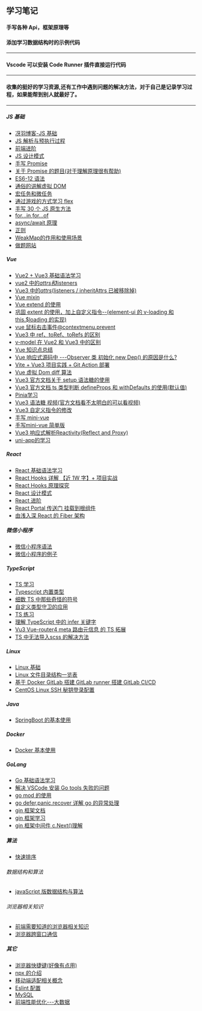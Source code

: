 <!--
 * @Author: your name
 * @Date: 2021-03-30 23:20:13
 * @LastEditTime: 2021-12-10 22:01:49
 * @LastEditors: GZH
 * @Description: In User Settings Edit
 * @FilePath: \rewrite\README.md
-->

## 学习笔记

#### 手写各种 Api，框架原理等

#### 添加学习数据结构时的示例代码

---

#### Vscode 可以安装 Code Runner 插件直接运行代码

---

#### 收集的挺好的学习资源,还有工作中遇到问题的解决方法，对于自己是记录学习过程，如果能帮到别人就最好了。

---

##### JS 基础

- [冴羽博客-JS 基础](https://github.com/mqyqingfeng/Blog)
- [JS 解析与预执行过程](https://segmentfault.com/a/1190000022309160)
- [前端进阶](https://github.com/sl1673495/blogs/issues/37)
- [JS 设计模式](https://juejin.cn/book/6844733790204461070)
- [手写 Promise](https://www.bilibili.com/video/BV1GA411x7z1?p=25)
- [关于 Promise 的题目(对于理解原理很有帮助)](https://juejin.cn/post/6844904077537574919#heading-3)
- [ES6-12 语法](https://juejin.cn/post/6995334897065787422?share_token=1138e1e2-98cd-462d-9e69-fed483c410f3#heading-2)
- [通俗的讲解虚拟 DOM](https://juejin.cn/post/6994959998283907102#heading-0)
- [宏任务和微任务](https://juejin.cn/post/6844904004007247880#heading-10)
- [通过游戏的方式学习 flex](http://flexboxfroggy.com/#zh-cn)
- [手写 30 个 JS 原生方法](https://juejin.cn/post/7002248038529892383#heading-4)
- [for...in,for...of](https://www.zhangxinxu.com/wordpress/2018/08/for-in-es6-for-of/)
- [async/await 原理](https://juejin.cn/post/7007031572238958629)
- [正则](https://juejin.cn/post/6844903845227659271#heading-0)
- [WeakMap的作用和使用场景](https://www.jianshu.com/p/f698d90836f4)
- [做题网站](https://fe.ecool.fun/topic-list?tagId=10)

##### Vue

- [Vue2 + Vue3 基础语法学习](https://www.bilibili.com/video/BV1Zy4y1K7SH)
- [vue2 中的$attrs和$listeners](https://segmentfault.com/a/1190000022708579)
- [Vue3 中的$attrs($listeners / inheritAttrs 已被移除掉) ](https://codeantenna.com/a/VJIajdNC5s)
- [Vue mixin](https://segmentfault.com/a/1190000014991578)
- [Vue extend 的使用](https://www.jianshu.com/p/7f5c4d0804ce)
- [巩固 extent 的使用，加上自定义指令--(element-ui 的 v-loading 和 this.$loading 的实现)](https://segmentfault.com/a/1190000018535744)
- [vue 鼠标右击事件@contextmenu.prevent](https://blog.csdn.net/jyn15159/article/details/116445826)
- [Vue3 中 ref、toRef、toRefs 的区别](https://juejin.cn/post/6954789258607460359)
- [v-model 在 Vue2 和 Vue3 中的区别](https://juejin.cn/post/6970210247726071845)
- [Vue 知识点总结](https://juejin.cn/post/6984210440276410399#heading-0)
- [Vue 响应式源码中 ---Observer 类 初始化 new Dep() 的原因是什么?](https://zhuanlan.zhihu.com/p/351145163)
- [Vite + Vue3 项目实践 + Git Action 部署](https://www.bilibili.com/video/BV1vX4y1K7bQ?p=15)
- [Vue 虚拟 Dom diff 算法](https://www.bilibili.com/video/BV1Ph41117hq)
- [Vue3 官方文档关于 setup 语法糖的使用](https://v3.cn.vuejs.org/api/sfc-script-setup.html#%E5%9F%BA%E6%9C%AC%E8%AF%AD%E6%B3%95)
- [Vue3 官方文档 ts 类型判断 defineProps 和 withDefaults 的使用(默认值)](https://v3.cn.vuejs.org/api/sfc-script-setup.html#%E4%BB%85%E9%99%90-typescript-%E7%9A%84%E5%8A%9F%E8%83%BD)
- [Pinia学习](https://juejin.cn/post/7049196967770980389)
- [Vue3 语法糖 视频(官方文档看不太明白的可以看视频)](https://www.bilibili.com/video/BV1Rb4y1C7p3)
- [Vue3 自定义指令的修改](https://juejin.cn/post/6968996649515515917#heading-2)
- [手写 mini-vue](https://www.bilibili.com/video/BV1564y1s7s5)
- [手写mini-vue 简单版](https://www.bilibili.com/video/BV1Rt4y1B7sC?p=1)
- [Vue3 响应式解析Reactivity(Reflect and Proxy)](https://segmentfault.com/a/1190000039365544)
- [uni-app的学习](https://www.bilibili.com/video/BV1vh411B7Sb)

##### React

- [React 基础语法学习](https://www.bilibili.com/video/BV1wy4y1D7JT)
- [React Hooks 详解 【近 1W 字】+ 项目实战](https://juejin.cn/post/6844903985338400782#heading-15)
- [React Hooks 原理探究](https://juejin.cn/post/6891577820821061646)
- [React 设计模式](https://mp.weixin.qq.com/s/dfnajqS0NqTkp7fzK4-4Sw)
- [React 进阶](https://juejin.cn/book/6945998773818490884)
- [React Portal 传送门 挂载到根组件](https://zhuanlan.zhihu.com/p/29880992)
- [由浅入深 React 的 Fiber 架构](https://juejin.cn/post/6844904193958887431#heading-25)

##### 微信小程序

- [微信小程序语法](https://www.bilibili.com/video/BV12K411A7A2?p=15&t=7)
- [微信小程序的例子](https://www.bilibili.com/video/BV1zU4y1t7nT?p=11&spm_id_from=pageDriver)

##### TypeScript

- [TS 学习](https://juejin.cn/post/6872111128135073806#heading-41)
- [Typescript 内置类型](https://juejin.cn/post/6844903860692074504#heading-1)
- [细数 TS 中那些奇怪的符号](https://segmentfault.com/a/1190000023943952)
- [自定义类型守卫的应用](https://juejin.cn/post/6844904071334199309)
- [TS 练习](https://github.com/type-challenges/type-challenges/blob/master/README.zh-CN.md)
- [理解 TypeScript 中的 infer 关键字](https://juejin.cn/post/6844904170353328135)
- [Vu3 Vue-router4 meta 路由元信息 的 TS 拓展](https://juejin.cn/post/6995478754571059237#heading-7)
- [TS 中无法导入scss 的解决方法](https://www.codenong.com/40382842/)

##### Linux

- [Linux 基础](https://juejin.cn/post/6844904090841907213)
- [Linux 文件目录结构一览表](http://c.biancheng.net/view/2833.html)
- [基于 Docker GitLab 搭建 GitLab runner 搭建 GitLab CI/CD](https://www.jianshu.com/p/c6e5e645591c)
- [CentOS Linux SSH 秘钥登录配置](https://majing.io/posts/10000039841225)

##### Java
- [SpringBoot 的基本使用](https://www.bilibili.com/video/BV15b4y1a7yG?p=1)

##### Docker

- [Docker 基本使用](https://dockertips.readthedocs.io/en/latest/docker-install/docker-intro.html)

##### GoLang

- [Go 基础语法学习](https://www.bilibili.com/video/BV1gf4y1r79E)
- [解决 VSCode 安装 Go tools 失败的问题](https://l2m2.top/2020/05/26/2020-05-26-fix-golang-tools-failed-on-vscode/)
- [go mod 的使用](https://juejin.cn/post/6844903798658301960)
- [go defer,panic,recover 详解 go 的异常处理](https://www.jianshu.com/p/63e3d57f285f)
- [gin 框架文档](https://www.topgoer.com/gin%E6%A1%86%E6%9E%B6/)
- [gin 框架学习](https://www.bilibili.com/video/BV1gJ411p7xC?p=10&spm_id_from=pageDriver)
- [gin 框架中间件 c.Next()理解](https://blog.csdn.net/big_kevin/article/details/109025888)

##### 算法

- [快速排序](https://www.ruanyifeng.com/blog/2011/04/quicksort_in_javascript.html)


###### 数据结构和算法

- [javaScript 版数据结构与算法](https://www.bilibili.com/video/BV1r7411n7Pw)

###### 浏览器相关知识

- [前端需要知道的浏览器相关知识](https://juejin.cn/post/6844904021308735502#heading-101)
- [浏览器跨窗口通信](https://juejin.cn/post/7002012595200720927#heading-10)

##### 其它

- [浏览器快捷键(好像有点用)](https://juejin.cn/post/6999126516852490253)
- [npx 的介绍](http://www.ruanyifeng.com/blog/2019/02/npx.html)
- [移动端适配相关概念](https://juejin.cn/post/6844903845617729549#heading-0)
- [Eslint 配置](https://mp.weixin.qq.com/s/QYrive47_wHILPwfTUXBJw?st=08DCBB17353D0FEBF318FB43D22F1898C9C82D873DAB54A2AA44D6C62A33EA77899B5222C5854355952B69DCBC6C38774FB869C1B5407E05FD38779D49C073CC265CE4533EE3362289B90A6EBB80B2F383FF32B93996A433E608674595365019A958C55A410DCF126052F4CA963467E4860055FBE0073EC2D0C14129CA78D966CC0ED65942A3202BE27210B858F30840FD065B54C8F497C1705435D84A3E44DA28E64265D168CC50CA666BF0DABF0FBAA5BFDC94B808F958969A208AB5F036E257319C5DCCE7C8E86736AB1B2D42AC0AD0C17F5A50CA22C918390C229A72F428&vid=1688853214406189&cst=A4DDE2B548B73094D916C665892D1FB5EC2FA40302FB29A4C8588ED51251C4D45A9D1EF02A23E19470FC7D09AFCFE95A&deviceid=2c5712c3-e865-4abc-a913-fb01a2fae7b8&version=3.1.18.6007&platform=win)
- [MySQL](https://www.bilibili.com/video/BV1iq4y1u7vj)
- [前端性能优化---大数据](https://juejin.cn/post/7031923575044964389#heading-0)
